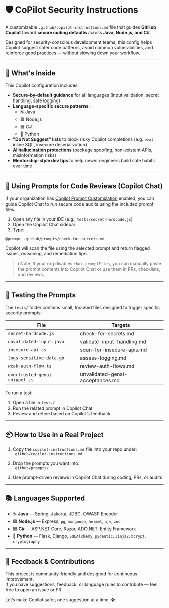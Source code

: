 # 🛡️ CoPilot Security Instructions

A customizable `.github/copilot-instructions.md` file that guides **GitHub Copilot** toward **secure coding defaults** across **Java, Node.js, and C#**.

Designed for security-conscious development teams, this config helps Copilot suggest safer code patterns, avoid common vulnerabilities, and reinforce good practices — without slowing down your workflow.

---

## 🔐 What's Inside

This Copilot configuration includes:

- **Secure-by-default guidance** for all languages (input validation, secret handling, safe logging)
- **Language-specific secure patterns**:
  - ☕ Java
  - 🟩 Node.js
  - 🟦 C#
  - 🐍 Python
- **"Do Not Suggest" lists** to block risky Copilot completions (e.g. `eval`, inline SQL, insecure deserialization)
- **AI hallucination protections** (package spoofing, non-existent APIs, misinformation risks)
- **Mentorship-style dev tips** to help newer engineers build safe habits over time

---

## 🧠 Using Prompts for Code Reviews (Copilot Chat)

If your organization has [Copilot Prompt Customization](https://code.visualstudio.com/docs/copilot/copilot-customization#_prompt-files-experimental) enabled, you can guide Copilot Chat to run secure code audits using the included prompt files.

1. Open any file in your IDE (e.g., `tests/secret-hardcode.js`)
2. Open the Copilot Chat sidebar
3. Type:

```bash
@prompt .github/prompts/check-for-secrets.md
```

Copilot will scan the file using the selected prompt and return flagged issues, reasoning, and remediation tips.

> ℹ️ Note: If your org disables `chat.promptFiles`, you can manually paste the prompt contents into Copilot Chat or use them in PRs, checklists, and reviews.

---

## 🧪 Testing the Prompts

The `tests/` folder contains small, focused files designed to trigger specific security prompts:

| File                           | Targets                           |
|--------------------------------|-----------------------------------|
| `secret-hardcode.js`           | check-for-secrets.md              |
| `unvalidated-input.java`       | validate-input-handling.md        |
| `insecure-api.cs`              | scan-for-insecure-apis.md         |
| `logs-sensitive-data.go`       | assess-logging.md                 |
| `weak-auth-flow.ts`            | review-auth-flows.md              |
| `overtrusted-genai-snippet.js` | unvalidated-genai-acceptances.md  |

To run a test:

1. Open a file in `tests/`
2. Run the related prompt in Copilot Chat
3. Review and refine based on Copilot’s feedback

---

## 📦 How to Use in a Real Project

1. Copy the `copilot-instructions.md` file into your repo under:  
   `.github/copilot-instructions.md`

2. Drop the prompts you want into:  
   `.github/prompts/`

3. Use prompt-driven reviews in Copilot Chat during coding, PRs, or audits

---

## 📚 Languages Supported

- ☕ **Java** — Spring, Jakarta, JDBC, OWASP Encoder
- 🟩 **Node.js** — Express, `pg`, `mongoose`, `helmet`, `ajv`, `zod`
- 🟦 **C#** — ASP.NET Core, Razor, ADO.NET, Entity Framework
- 🐍 **Python** — Flask, Django, `SQLAlchemy`, `pydantic`, `Jinja2`, `bcrypt`, `cryptography`

---

## 📣 Feedback & Contributions

This project is community-friendly and designed for continuous improvement.  
If you have suggestions, feedback, or language rules to contribute — feel free to open an issue or PR.

Let’s make Copilot safer, one suggestion at a time. 🛠️
